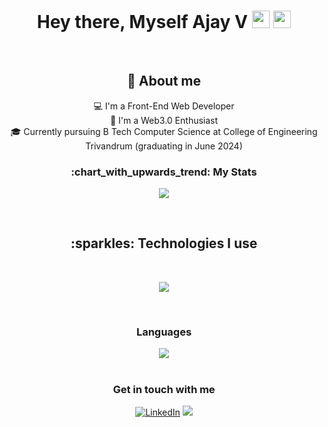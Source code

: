 <h1 align="center">Hey there, Myself Ajay V <img src="https://media.giphy.com/media/hvRJCLFzcasrR4ia7z/giphy.gif" width="28"> <img src="https://emojis.slackmojis.com/emojis/images/1531849430/4246/blob-sunglasses.gif?1531849430" width="28"/></h1>

<br>
<h2 align="center"> 📖 About me</h2>
<div align="center">

💻 I'm a Front-End Web Developer<br>
🎨 I'm a Web3.0 Enthusiast<br>
🎓 Currently pursuing B Tech Computer Science at College of Engineering Trivandrum (graduating in June 2024)<br>
</div>

<h3 align="center">:chart_with_upwards_trend: My Stats</h3>
<p align="center">
  <a href="#">
    <img src="https://github-readme-streak-stats.herokuapp.com/?user=aju020"/>
  </a>
</p>


<br>


<h2 align="center">:sparkles: Technologies I use</h2>
<br>
<p align="center">
  <a href="https://skillicons.dev">
    <img src="https://skillicons.dev/icons?i=react,redux,js,html,css,bootstrap,py,c,c++,java,git,github,mysql,postgres,sqlite,gcp,linux,vscode,powershell,solidity&perline=7" />
  </a>
</p>

<br>

<div align="center">
<h3>Languages</h3>
  <img align="center" src="https://github-readme-stats.vercel.app/api/top-langs/?username=aju020&theme=github_dark&layout=compact&hide_border=true" /></a> 

</div>

<br>

<h3 align="center">Get in touch with me</h3>

<p align="center">
  <a href="https://www.linkedin.com/in/ajay-vinod-108465210/" target="_blank"><img alt="LinkedIn" title="LinkedIn" src="https://img.shields.io/badge/-LinkedIn-0077B5?style=for-the-badge&logo=linkedin&logoColor=white"/></a>
  <a href="mailto:ajayvinod1202@gmail.com" target="_blank"><img src="https://img.shields.io/badge/Gmail-D14836?style=for-the-badge&logo=gmail&logoColor=white"></a>
  <!--- <a href="#"><img src="https://komarev.com/ghpvc/?username=Anirudh-A-V&style=for-the-badge"></a> --->
  <!---
  <a href=""><img alt="Youtube" title="Youtube" src="https://img.shields.io/badge/-YouTube-red?style=for-the-badge&logo=youtube&logoColor=white"/></a>
  <a href=""><img src="https://img.shields.io/badge/DEV.TO-%230A0A0A.svg?&style=for-the-badge&logo=dev.to&logoColor=white"></a>  --->


</p>
              




